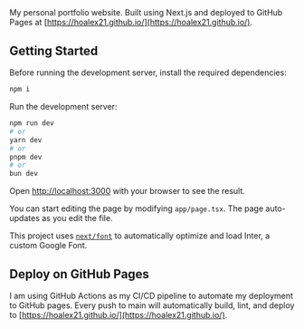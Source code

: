 ##

My personal portfolio website. Built using Next.js and deployed to GitHub Pages at [https://hoalex21.github.io/](https://hoalex21.github.io/).

## Getting Started

Before running the development server, install the required dependencies:

```bash
npm i
```

Run the development server:

```bash
npm run dev
# or
yarn dev
# or
pnpm dev
# or
bun dev
```

Open [http://localhost:3000](http://localhost:3000) with your browser to see the result.

You can start editing the page by modifying `app/page.tsx`. The page auto-updates as you edit the file.

This project uses [`next/font`](https://nextjs.org/docs/basic-features/font-optimization) to automatically optimize and load Inter, a custom Google Font.

## Deploy on GitHub Pages

I am using GitHub Actions as my CI/CD pipeline to automate my deployment to GitHub pages. Every push to main will automatically build, lint, and deploy to [https://hoalex21.github.io/](https://hoalex21.github.io/).
